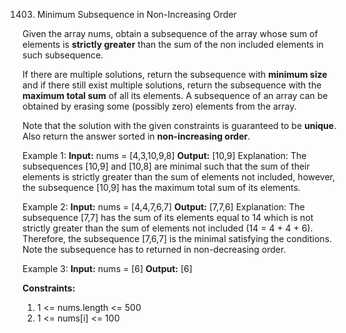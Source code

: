1403. Minimum Subsequence in Non-Increasing Order

Given the array nums, obtain a subsequence of the array whose sum of elements is **strictly greater** than the sum of the non included elements in such subsequence. 

If there are multiple solutions, return the subsequence with **minimum size** and if there still exist multiple solutions, return the subsequence with the **maximum total sum** of all its elements. A subsequence of an array can be obtained by erasing some (possibly zero) elements from the array. 

Note that the solution with the given constraints is guaranteed to be **unique**. Also return the answer sorted in **non-increasing order**.


Example 1:
**Input:** nums = [4,3,10,9,8]
**Output:** [10,9] 
Explanation: The subsequences [10,9] and [10,8] are minimal such that the sum of their elements is strictly greater than the sum of elements not included, however, the subsequence [10,9] has the maximum total sum of its elements. 

Example 2:
**Input:** nums = [4,4,7,6,7]
**Output:** [7,7,6] 
Explanation: The subsequence [7,7] has the sum of its elements equal to 14 which is not strictly greater than the sum of elements not included (14 = 4 + 4 + 6). Therefore, the subsequence [7,6,7] is the minimal satisfying the conditions. Note the subsequence has to returned in non-decreasing order.  

Example 3:
**Input:** nums = [6]
**Output:** [6]
 

**Constraints:**
1. 1 <= nums.length <= 500
2. 1 <= nums[i] <= 100
